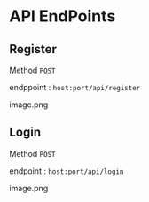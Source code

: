 # API EndPoints
## Register
Method `POST`

endppoint : ``host:port/api/register``

image.png

## Login
Method `POST`

endpoint : ``host:port/api/login``

image.png
